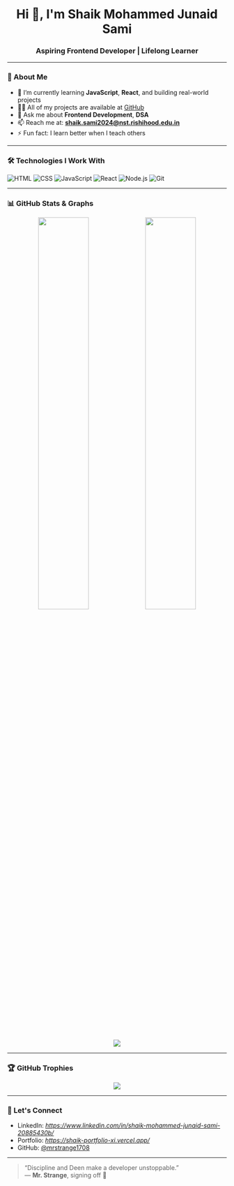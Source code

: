 <h1 align="center">Hi 👋, I'm Shaik Mohammed Junaid Sami</h1>
<h3 align="center">Aspiring Frontend Developer | Lifelong Learner</h3>

---

### 🧠 About Me

- 🌱 I’m currently learning **JavaScript**, **React**, and building real-world projects
- 🧑‍💻 All of my projects are available at [GitHub](https://github.com/mrstrange1708)
- 💬 Ask me about **Frontend Development**, **DSA**
- 📫 Reach me at: **shaik.sami2024@nst.rishihood.edu.in**
- ⚡ Fun fact: I learn better when I teach others

---

### 🛠️ Technologies I Work With

![HTML](https://img.shields.io/badge/HTML5-E44D26?style=for-the-badge&logo=html5&logoColor=white)
![CSS](https://img.shields.io/badge/CSS3-1572B6?style=for-the-badge&logo=css3&logoColor=white)
![JavaScript](https://img.shields.io/badge/JavaScript-F7DF1E?style=for-the-badge&logo=javascript&logoColor=black)
![React](https://img.shields.io/badge/React-20232A?style=for-the-badge&logo=react&logoColor=61DAFB)
![Node.js](https://img.shields.io/badge/Node.js-339933?style=for-the-badge&logo=nodedotjs&logoColor=white)
![Git](https://img.shields.io/badge/Git-F05032?style=for-the-badge&logo=git&logoColor=white)

---

### 📊 GitHub Stats & Graphs

<p align="center">
  <img src="https://github-readme-stats.vercel.app/api?username=mrstrange1708&show_icons=true&theme=github_dark&hide_border=true" width="48%" />
  <img src="https://github-readme-streak-stats.herokuapp.com/?user=mrstrange1708&theme=github-dark&hide_border=true" width="48%" />
</p>

<p align="center">
  <img src="https://github-readme-activity-graph.vercel.app/graph?username=mrstrange1708&theme=github-dark&hide_border=true" />
</p>

---

### 🏆 GitHub Trophies

<p align="center">
  <img src="https://github-profile-trophy.vercel.app/?username=mrstrange1708&theme=discord&no-frame=true&title=Stars,Commits,Repositories,Followers,PullRequest" />
</p>

---

### 🚀 Let's Connect

- LinkedIn: *https://www.linkedin.com/in/shaik-mohammed-junaid-sami-20885430b/*
- Portfolio: *https://shaik-portfolio-xi.vercel.app/*
- GitHub: [@mrstrange1708](https://github.com/mrstrange1708)

---

> “Discipline and Deen make a developer unstoppable.”  
> — **Mr. Strange**, signing off 🧠
